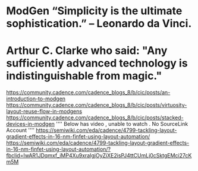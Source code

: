 # ModGen “Simplicity is the ultimate sophistication.” – Leonardo da Vinci.

# Arthur C. Clarke who said: "Any sufficiently advanced technology is indistinguishable from magic."
https://community.cadence.com/cadence_blogs_8/b/cic/posts/an-introduction-to-modgen
https://community.cadence.com/cadence_blogs_8/b/cic/posts/virtuosity-layout-reuse-flow-in-modgens
https://community.cadence.com/cadence_blogs_8/b/cic/posts/stacked-devices-in-modgen
''''
Below has video , unable to watch . No SourceLink Account
''''
https://semiwiki.com/eda/cadence/4799-tackling-layout-gradient-effects-in-16-nm-finfet-using-layout-automation/
https://semiwiki.com/eda/cadence/4799-tackling-layout-gradient-effects-in-16-nm-finfet-using-layout-automation/?fbclid=IwAR1JDqmxf_iMP4Xu9xraIgjOyZiXE2isPJ4ttCUmLj0cSktgEMci27cKm5M
